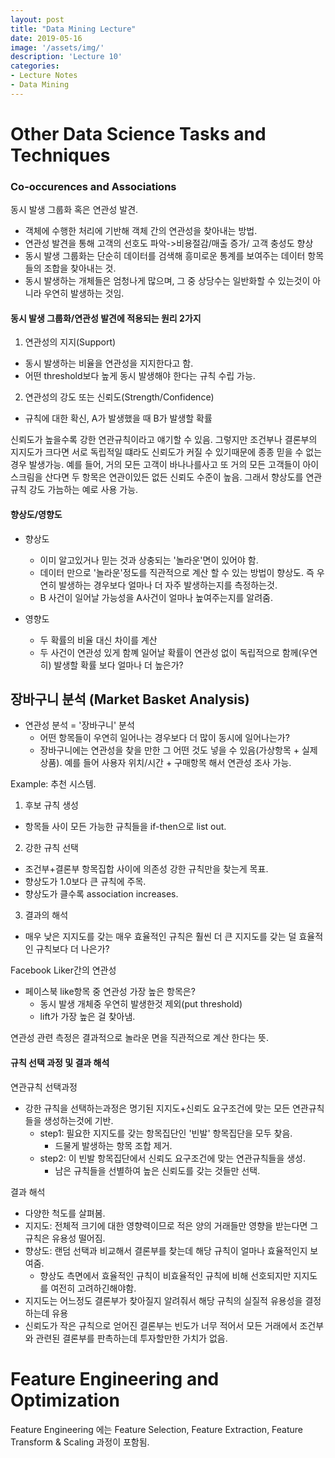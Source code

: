 ```yaml
---
layout: post
title: "Data Mining Lecture"
date: 2019-05-16
image: '/assets/img/'
description: 'Lecture 10'
categories:
- Lecture Notes
- Data Mining
---
```

# Other Data Science Tasks and Techniques

### Co-occurences and Associations
동시 발생 그룹화 혹은 연관성 발견.
- 객체에 수행한 처리에 기반해 객체 간의 연관성을 찾아내는 방법.
- 연관성 발견을 통해 고객의 선호도 파악->비용절감/매출 증가/ 고객 충성도 향상
- 동시 발생 그룹화는 단순히 데이터를 검색해 흥미로운 통계를 보여주는 데이터 항목들의 조합을 찾아내는 것.
- 동시 발생하는 개체들은 엄청나게 많으며, 그 중 상당수는 일반화할 수 있는것이 아니라 우연히 발생하는 것임.

#### 동시 발생 그룹화/연관성 발견에 적용되는 원리 2가지
1. 연관성의 지지(Support)
- 동시 발생하는 비율을 연관성을 지지한다고 함.
- 어떤 threshold보다 높게 동시 발생해야 한다는 규칙 수립 가능.
2. 연관성의 강도 또는 신뢰도(Strength/Confidence)
- 규칙에 대한 확신, A가 발생했을 때 B가 발생할 확률

신뢰도가 높을수록 강한 연관규칙이라고 얘기할 수 있음.
그렇지만 조건부나 결론부의 지지도가 크다면 서로 독립적일 떄라도 신뢰도가 커질 수 있기때문에 종종 믿을 수 없는 경우 발생가능. 예를 들어, 거의 모든 고객이 바나나를사고 또 거의 모든 고객들이 아이스크림을 산다면 두 항목은 연관이있든 없든 신뢰도 수준이 높음. 그래서 향상도를 연관규칙 강도 가늠하는 예로 사용 가능.

#### 향상도/영향도
- 향상도
  - 이미 알고있거나 믿는 것과 상충되는 '놀라운'면이 있어야 함.
  - 데이터 만으로 '놀라운'정도를 직관적으로 계산 할 수 있는 방법이 향상도. 즉 우연히 발생하는 경우보다 얼마나 더 자주 발생하는지를 측정하는것.
  - B 사건이 일어날 가능성을 A사건이 얼마나 높여주는지를 알려줌.

- 영향도
  - 두 확률의 비율 대신 차이를 계산
  - 두 사건이 연관성 있게 함꼐 일어날 확률이 연관성 없이 독립적으로 함께(우연히) 발생할 확률 보다 얼마나 더 높은가?

## 장바구니 분석 (Market Basket Analysis)
- 연관성 분석 = '장바구니' 분석
  - 어떤 항목들이 우연히 일어나는 경우보다 더 많이 동시에 일어나는가?
  - 장바구니에는 연관성을 찾을 만한 그 어떤 것도 넣을 수 있음(가상항목 + 실제 상품). 예를 들어 사용자 위치/시간 + 구매항목 해서 연관성 조사 가능.

Example: 추천 시스템.
1. 후보 규칙 생성
  - 항목들 사이 모든 가능한 규칙들을 if-then으로 list out.
2. 강한 규칙 선택
  - 조건부+결론부 항목집합 사이에 의존성 강한 규칙만을 찾는게 목표.
  - 향상도가 1.0보다 큰 규칙에 주목.
  - 향상도가 클수록 association increases.
3. 결과의 해석
  - 매우 낮은 지지도를 갖는 매우 효율적인 규칙은 훨씬 더 큰 지지도를 갖는 덜 효율적인 규칙보다 더 나은가?

Facebook Liker간의 연관성
- 페이스북 like항목 중 연관성 가장 높은 항목은?
  - 동시 발생 개체중 우연히 발생한것 제외(put threshold)
  - lift가 가장 높은 걸 찾아냄.

연관성 관련 측정은 결과적으로 놀라운 면을 직관적으로 계산 한다는 뜻.

#### 규칙 선택 과정 및 결과 해석
연관규칙 선택과정
- 강한 규칙을 선택하는과정은 명기된 지지도+신뢰도 요구조건에 맞는 모든 연관규칙들을 생성하는것에 기반.
  - step1: 필요한 지지도를 갖는 항목집단인 '빈발' 항목집단을 모두 찾음.
    - 드물게 발생하는 항목 조합 제거.
  - step2: 이 빈발 항목집단에서 신뢰도 요구조건에 맞는 연관규칙들을 생성.
    - 남은 규칙들을 선별하여 높은 신뢰도를 갖는 것들만 선택.

결과 해석
  - 다양한 척도를 살펴봄.
  - 지지도: 전체적 크기에 대한 영향력이므로 적은 양의 거래들만 영향을 받는다면 그 규칙은 유용성 떨어짐.
  - 향상도: 랜덤 선택과 비교해서 결론부를 찾는데 해당 규칙이 얼마나 효율적인지 보여줌.
    - 향상도 측면에서 효율적인 규칙이 비효율적인 규칙에 비해 선호되지만 지지도를 여전히 고려하긴해야함.
  - 지지도는 어느정도 결론부가 찾아질지 알려줘서 해당 규칙의 실질적 유용성을 결정하는데 유용
  - 신뢰도가 작은 규칙으로 얻어진 결론부는 빈도가 너무 적어서 모든 거래에서 조건부와 관련된 결론부를 판촉하는데 투자할만한 가치가 없음.

# Feature Engineering and Optimization

Feature Engineering 에는 Feature Selection, Feature Extraction, Feature Transform & Scaling 과정이 포함됨.
